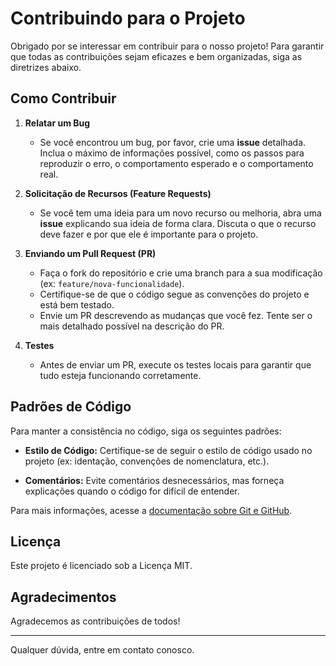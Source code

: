 # Contribuindo para o Projeto

Obrigado por se interessar em contribuir para o nosso projeto! Para garantir que todas as contribuições sejam eficazes e bem organizadas, siga as diretrizes abaixo.

## Como Contribuir

1. **Relatar um Bug**
   - Se você encontrou um bug, por favor, crie uma **issue** detalhada. Inclua o máximo de informações possível, como os passos para reproduzir o erro, o comportamento esperado e o comportamento real.

2. **Solicitação de Recursos (Feature Requests)**
   - Se você tem uma ideia para um novo recurso ou melhoria, abra uma **issue** explicando sua ideia de forma clara. Discuta o que o recurso deve fazer e por que ele é importante para o projeto.

3. **Enviando um Pull Request (PR)**
   - Faça o fork do repositório e crie uma branch para a sua modificação (ex: `feature/nova-funcionalidade`).
   - Certifique-se de que o código segue as convenções do projeto e está bem testado.
   - Envie um PR descrevendo as mudanças que você fez. Tente ser o mais detalhado possível na descrição do PR.
   
4. **Testes**
   - Antes de enviar um PR, execute os testes locais para garantir que tudo esteja funcionando corretamente.

## Padrões de Código

Para manter a consistência no código, siga os seguintes padrões:

- **Estilo de Código:** Certifique-se de seguir o estilo de código usado no projeto (ex: identação, convenções de nomenclatura, etc.).

- **Comentários:** Evite comentários desnecessários, mas forneça explicações quando o código for difícil de entender.

Para mais informações, acesse a [documentação sobre Git e GitHub](https://github.com/unb-mds/Squad13/blob/main/documentacao/git_e_github/git_github_guidelines.md).

## Licença

Este projeto é licenciado sob a Licença MIT.

## Agradecimentos

Agradecemos as contribuições de todos!

---

Qualquer dúvida, entre em contato conosco.

